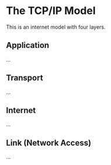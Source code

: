 # The TCP/IP Model

This is an internet model with four layers.


## Application

...


## Transport

...


## Internet

...


## Link (Network Access)

...

